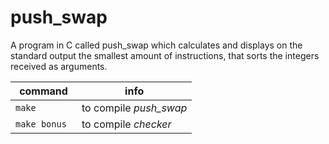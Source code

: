 # push_swap
A program in C called push_swap which calculates and displays on the standard output the smallest amount of instructions,
that sorts the integers received as arguments.

| command | info |
| ------- | ---- |
| `make` | to compile *push_swap* |
| `make bonus ` | to compile *checker* |

